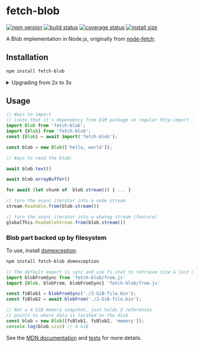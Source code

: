 # fetch-blob

[![npm version][npm-image]][npm-url]
[![build status][ci-image]][ci-url]
[![coverage status][codecov-image]][codecov-url]
[![install size][install-size-image]][install-size-url]

A Blob implementation in Node.js, originally from [node-fetch](https://github.com/node-fetch/node-fetch).

## Installation

```sh
npm install fetch-blob
```

<details>
  <summary>Upgrading from 2x to 3x</summary>

  Updating from 2 to 3 should be a breeze since there is not many changes to the blob specification.
  The major cause of a major release is coding standards.
    - internal WeakMaps was replaced with private fields
    - internal Buffer.from was replaced with TextEncoder/Decoder
    - internal buffers was replaced with Uint8Arrays
    - CommonJS was replaced with ESM
    - The node stream returned by calling `blob.stream()` was replaced with a simple generator function that yields Uint8Array (Breaking change)

  The reasoning behind `Blob.prototype.stream()` is that node readable stream
  isn't spec compatible with whatwg stream and we didn't want to import a hole whatwg stream polyfill for node
  or browserify hole node-stream for browsers and picking any flavor over the other. So we decided to opted out
  of any stream and just implement the bear minium of what both streams have in common which is the asyncIterator
  that both yields Uint8Array. It would be redundant to convert anything to whatwg streams and than convert it back to
  node streams since you work inside of Node.
  It will probably stay like this until nodejs get native support for whatwg<sup>[1][https://github.com/nodejs/whatwg-stream]</sup> streams and whatwg stream add the node
  equivalent for `Readable.from(iterable)`<sup>[2](https://github.com/whatwg/streams/issues/1018)</sup>

  But for now if you really want/need a Node Stream then you can do so using this transformation
  ```js
    import {Readable} from 'stream'
    const stream = Readable.from(blob.stream())
  ```
  But if you don't need it to be a stream then you can just use the asyncIterator part of it that both whatwg stream and node stream have in common
  ```js
    for await (const chunk of blob.stream()) {
      console.log(chunk) // uInt8Array
    }
  ```

  All of this changes have made it dependency free of any core node modules, so it would be possible to just import it using http-import from a CDN without any bundling

</details>

## Usage

```js
// Ways to import
// (note that it's dependency free ESM package so regular http-import from CDN works too)
import Blob from 'fetch-blob';
import {Blob} from 'fetch-blob';
const {Blob} = await import('fetch-blob');

const blob = new Blob(['hello, world']);

// Ways to read the blob:

await blob.text()

await blob.arrayBuffer()

for await (let chunk of  blob.stream()) { ... }

// turn the async iterator into a node stream
stream.Readable.from(blob.stream())

// turn the async iterator into a whatwg stream (feature)
globalThis.ReadableStream.from(blob.stream())
```

### Blob part backed up by filesystem
To use, install [domexception](https://github.com/jsdom/domexception).

```sh
npm install fetch-blob domexception
```

```js
// The default export is sync and use fs.stat to retrieve size & last modified
import blobFromSync from 'fetch-blob/from.js'
import {Blob, blobFrom, blobFromSync} 'fetch-blob/from.js'

const fsBlob1 = blobFromSync('./2-GiB-file.bin');
const fsBlob2 = await blobFrom('./2-GiB-file.bin');

// Not a 4 GiB memory snapshot, just holds 3 references
// points to where data is located on the disk
const blob = new Blob([fsBlob1, fsBlob2, 'memory']);
console.log(blob.size) // 4 GiB
```

See the [MDN documentation](https://developer.mozilla.org/en-US/docs/Web/API/Blob) and [tests](https://github.com/node-fetch/fetch-blob/blob/master/test.js) for more details.

[npm-image]: https://flat.badgen.net/npm/v/fetch-blob
[npm-url]: https://www.npmjs.com/package/fetch-blob
[ci-image]: https://github.com/node-fetch/fetch-blob/workflows/CI/badge.svg
[ci-url]: https://github.com/node-fetch/fetch-blob/actions
[codecov-image]: https://flat.badgen.net/codecov/c/github/node-fetch/fetch-blob/master
[codecov-url]: https://codecov.io/gh/node-fetch/fetch-blob
[install-size-image]: https://flat.badgen.net/packagephobia/install/fetch-blob
[install-size-url]: https://packagephobia.now.sh/result?p=fetch-blob
